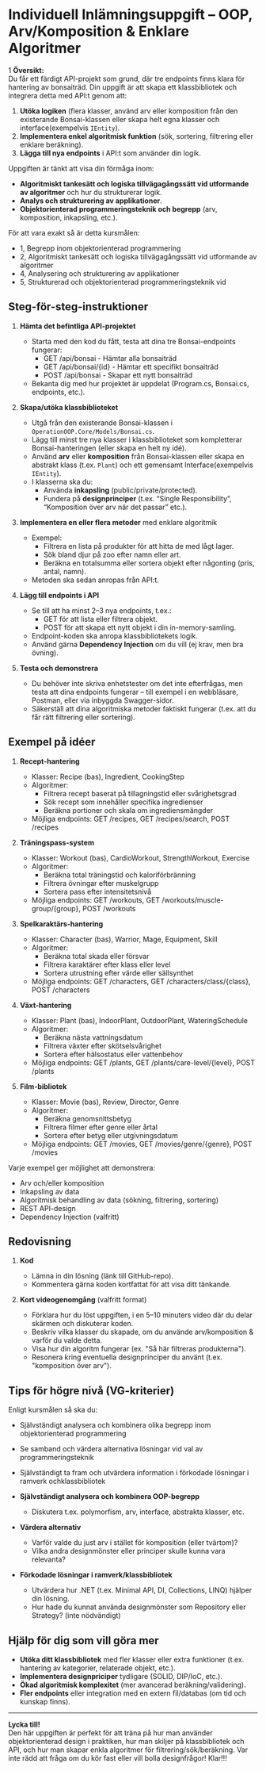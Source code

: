 # Individuell Inlämningsuppgift – OOP, Arv/Komposition & Enklare Algoritmer
1
**Översikt:**  
Du får ett färdigt API-projekt som grund, där tre endpoints finns klara för hantering av bonsaiträd. Din uppgift är att skapa ett klassbibliotek och integrera detta med API:t genom att:

1. **Utöka logiken** (flera klasser, använd arv eller komposition från den existerande Bonsai-klassen eller skapa helt egna klasser och interface(exempelvis `IEntity`).  
2. **Implementera enkel algoritmisk funktion** (sök, sortering, filtrering eller enklare beräkning).  
3. **Lägga till nya endpoints** i API:t som använder din logik.  

Uppgiften är tänkt att visa din förmåga inom:  
- **Algoritmiskt tankesätt och logiska tillvägagångssätt vid utformande av algoritmer** och hur du strukturerar logik.  
- **Analys och strukturering av applikationer**.  
- **Objektorienterad programmeringsteknik och begrepp** (arv, komposition, inkapsling, etc.).  

För att vara exakt så är detta kursmålen:
- 1, Begrepp inom objektorienterad programmering
- 2, Algoritmiskt tankesätt och logiska tillvägagångssätt vid utformande av algoritmer
- 4, Analysering och strukturering av applikationer
- 5, Strukturerad och objektorienterad programmeringsteknik vid

## Steg-för-steg-instruktioner

1. **Hämta det befintliga API-projektet**  
   - Starta med den kod du fått, testa att dina tre Bonsai-endpoints fungerar:
     - GET /api/bonsai - Hämtar alla bonsaiträd
     - GET /api/bonsai/{id} - Hämtar ett specifikt bonsaiträd
     - POST /api/bonsai - Skapar ett nytt bonsaiträd
   - Bekanta dig med hur projektet är uppdelat (Program.cs, Bonsai.cs, endpoints, etc.).

2. **Skapa/utöka klassbiblioteket**  
   - Utgå från den existerande Bonsai-klassen i `OperationOOP.Core/Models/Bonsai.cs`.
   - Lägg till minst tre nya klasser i klassbiblioteket som kompletterar Bonsai-hanteringen (eller skapa en helt ny idé).
   - Använd **arv** eller **komposition** från Bonsai-klassen eller skapa en abstrakt klass (t.ex. `Plant`) och ett gemensamt Interface(exempelvis `IEntity`).  
   - I klasserna ska du:  
     - Använda **inkapsling** (public/private/protected).  
     - Fundera på **designprinciper** (t.ex. “Single 
     Responsibility”, “Komposition över arv när det passar” 
     etc.).  

3. **Implementera en eller flera metoder** med enklare algoritmik  
   - Exempel:  
     - Filtrera en lista på produkter för att hitta de med lågt lager.  
     - Sök bland djur på zoo efter namn eller art.  
     - Beräkna en totalsumma eller sortera objekt efter någonting (pris, antal, namn).  
   - Metoden ska sedan anropas från API:t.  

4. **Lägg till endpoints i API**  
   - Se till att ha minst 2–3 nya endpoints, t.ex.:  
     - GET för att lista eller filtrera objekt.  
     - POST för att skapa ett nytt objekt i din in-memory-samling.  
   - Endpoint-koden ska anropa klassbibliotekets logik.  
   - Använd gärna **Dependency Injection** om du vill (ej krav, men bra övning).  

5. **Testa och demonstrera**  
   - Du behöver inte skriva enhetstester om det inte efterfrågas, men testa att dina endpoints fungerar – till exempel i en webbläsare, Postman, eller via inbyggda Swagger-sidor.  
   - Säkerställ att dina algoritmiska metoder faktiskt fungerar (t.ex. att du får rätt filtrering eller sortering).  

## Exempel på idéer

1. **Recept-hantering**
   - Klasser: Recipe (bas), Ingredient, CookingStep
   - Algoritmer: 
     - Filtrera recept baserat på tillagningstid eller svårighetsgrad
     - Sök recept som innehåller specifika ingredienser
     - Beräkna portioner och skala om ingrediensmängder
   - Möjliga endpoints: GET /recipes, GET /recipes/search, POST /recipes

2. **Träningspass-system**
   - Klasser: Workout (bas), CardioWorkout, StrengthWorkout, Exercise
   - Algoritmer:
     - Beräkna total träningstid och kaloriförbränning
     - Filtrera övningar efter muskelgrupp
     - Sortera pass efter intensitetsnivå
   - Möjliga endpoints: GET /workouts, GET /workouts/muscle-group/{group}, POST /workouts

3. **Spelkaraktärs-hantering**
   - Klasser: Character (bas), Warrior, Mage, Equipment, Skill
   - Algoritmer:
     - Beräkna total skada eller försvar
     - Filtrera karaktärer efter klass eller level
     - Sortera utrustning efter värde eller sällsynthet
   - Möjliga endpoints: GET /characters, GET /characters/class/{class}, POST /characters

4. **Växt-hantering**
   - Klasser: Plant (bas), IndoorPlant, OutdoorPlant, WateringSchedule
   - Algoritmer:
     - Beräkna nästa vattningsdatum
     - Filtrera växter efter skötselsvårighet
     - Sortera efter hälsostatus eller vattenbehov
   - Möjliga endpoints: GET /plants, GET /plants/care-level/{level}, POST /plants

5. **Film-bibliotek**
   - Klasser: Movie (bas), Review, Director, Genre
   - Algoritmer:
     - Beräkna genomsnittsbetyg
     - Filtrera filmer efter genre eller årtal
     - Sortera efter betyg eller utgivningsdatum
   - Möjliga endpoints: GET /movies, GET /movies/genre/{genre}, POST /movies

Varje exempel ger möjlighet att demonstrera:
- Arv och/eller komposition
- Inkapsling av data
- Algoritmisk behandling av data (sökning, filtrering, sortering)
- REST API-design
- Dependency Injection (valfritt)

## Redovisning

1. **Kod**  
   - Lämna in din lösning (länk till GitHub-repo).  
   - Kommentera gärna koden kortfattat för att visa ditt tänkande.  

2. **Kort videogenomgång** (valfritt format)  
   - Förklara hur du löst uppgiften, i en 5–10 minuters video där du delar skärmen och diskuterar koden.  
   - Beskriv vilka klasser du skapade, om du använde arv/komposition & varför du valde detta.  
   - Visa hur din algoritm fungerar (ex. "Så här filtreras produkterna").  
   - Resonera kring eventuella designprinciper du använt (t.ex. "komposition över arv").  

## Tips för högre nivå (VG-kriterier)
Enligt kursmålen så ska du:
- Självständigt analysera och kombinera olika begrepp inom objektorienterad programmering
- Se samband och värdera alternativa lösningar vid val av programmeringsteknik
- Självständigt ta fram och utvärdera information i förkodade lösningar i ramverk ochklassbibliotek


- **Självständigt analysera och kombinera OOP-begrepp**  
  - Diskutera t.ex. polymorfism, arv, interface, abstrakta klasser, etc.  
- **Värdera alternativ**  
  - Varför valde du just arv i stället för komposition (eller tvärtom)?  
  - Vilka andra designmönster eller principer skulle kunna vara relevanta?  
- **Förkodade lösningar i ramverk/klassbibliotek**  
  - Utvärdera hur .NET (t.ex. Minimal API, DI, Collections, LINQ) hjälper din lösning.  
  - Hur hade du kunnat använda designmönster som Repository eller Strategy? (inte nödvändigt)  

## Hjälp för dig som vill göra mer

- **Utöka ditt klassbibliotek** med fler klasser eller extra funktioner (t.ex. hantering av kategorier, relaterade objekt, etc.).  
- **Implementera designpriciper** tydligare (SOLID, DIP/IoC, etc.).  
- **Ökad algoritmisk komplexitet** (mer avancerad beräkning/validering).  
- **Fler endpoints** eller integration med en extern fil/databas (om tid och kunskap finns).  

---

**Lycka till!**  
Den här uppgiften är perfekt för att träna på hur man använder objektorienterad design i praktiken, hur man skiljer på klassbibliotek och API, och hur man skapar enkla algoritmer för filtrering/sök/beräkning. Var inte rädd att fråga om du kör fast eller vill bolla designfrågor!
Klar!!!